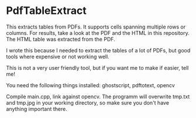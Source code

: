 PdfTableExtract
===============

This extracts tables from PDFs. It supports cells spanning multiple rows or columns. For results, take a look at the PDF and the HTML in this repository. The HTML table was extracted from the PDF. 

I wrote this because I needed to extract the tables of a lot of PDFs, but good tools where expensive or not working well.

This is not a very user friendly tool, but if you want me to make if easier, tell me!

You need the following things installed: ghostscript, pdftotext, opencv

Compile main.cpp, link against opencv. The programm will overwrite tmp.txt and tmp.jpg in your working directory, so make sure you don't have anything important there.
